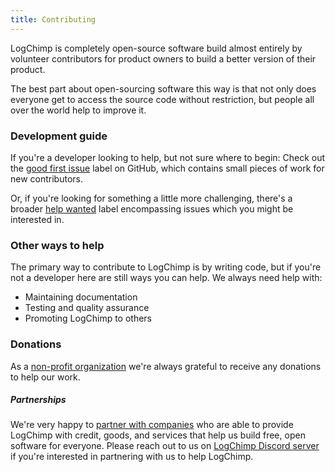 ```yaml
---
title: Contributing
---
```


LogChimp is completely open-source software build almost entirely by volunteer contributors for product owners to build a better version of their product.

The best part about open-sourcing software this way is that not only does everyone get to access the source code without restriction, but people all over the world help to improve it.

### Development guide

If you're a developer looking to help, but not sure where to begin: Check out the [good first issue](https://github.com/logchimp/logchimp/labels/good%20first%20issue) label on GitHub, which contains small pieces of work for new contributors.

Or, if you're looking for something a little more challenging, there's a broader [help wanted](https://github.com/logchimp/logchimp/labels/help%20wanted) label encompassing issues which you might be interested in.

### Other ways to help

The primary way to contribute to LogChimp is by writing code, but if you're not a developer here are still ways you can help. We always need help with:

* Maintaining documentation
* Testing and quality assurance
* Promoting LogChimp to others

### Donations

As a [non-profit organization](https://github.com/logchimp/) we're always grateful to receive any donations to help our work.

##### Partnerships

We're very happy to [partner with companies](/partners) who are able to provide LogChimp with credit, goods, and services that help us build free, open software for everyone. Please reach out to us on [LogChimp Discord server](https://discordapp.com/invite/A7mztcC/) if you're interested in partnering with us to help LogChimp.
